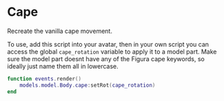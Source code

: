 # Cape

Recreate the vanilla cape movement.

To use, add this script into your avatar, then in your own script you can access the global `cape_rotation` variable to apply it to a model part. Make sure the model part doesnt have any of the Figura cape keywords, so ideally just name them all in lowercase.

```lua
function events.render()
    models.model.Body.cape:setRot(cape_rotation)
end
```